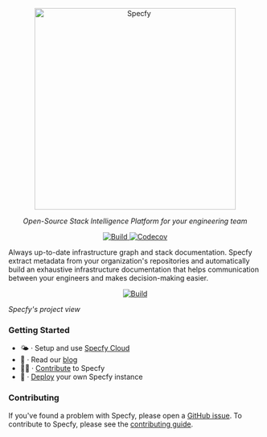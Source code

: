 <p align="center">
  <a href="https://specfy.io"><img src="https://app.specfy.io/logo-full.svg" alt="Specfy" width="400"></a>
</p>
<p align="center">
    <em>Open-Source Stack Intelligence Platform for your engineering team</em>
</p>
<p align="center">
  <a href="https://github.com/specfy/specfy/actions/workflows/main.yml" target="_blank">
    <img src="https://img.shields.io/github/actions/workflow/status/specfy/specfy/main.yml?branch=main" alt="Build">
  </a>
  <a href="https://codecov.io/gh/specfy/specfy" >
    <img alt="Codecov" src="https://img.shields.io/codecov/c/github/specfy/specfy">
  </a>
</p>

Always up-to-date infrastructure graph and stack documentation.
Specfy extract metadata from your organization's repositories and automatically build an exhaustive infrastructure documentation that helps communication between your engineers and makes decision-making easier.

<p align="center" border="10">
  <a href="https://specfy.io" target="_blank">
    <img src="https://github.com/specfy/specfy/assets/1637651/0bf6472c-df15-4634-871a-02349680e4c6" alt="Build">
  </a>
</p>
<em>Specfy's project view</em>

### Getting Started

- 🌤️ · Setup and use [Specfy Cloud](https://specfy.io)
- 📖 · Read our [blog](https://specfy.io/blog)
- 💪🏻 · [Contribute](./docs/contributing.md) to Specfy
- 🚀 · [Deploy](./docs/deploy.md) your own Specfy instance

### Contributing

If you've found a problem with Specfy, please open a [GitHub issue](https://github.com/specfy/specfy/issues/new/choose). To contribute to Specfy, please see the [contributing guide](./docs/contributing.md).
